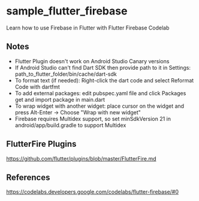 # sample_flutter_firebase
Learn how to use Firebase in Flutter with Flutter Firebase Codelab

## Notes
* Flutter Plugin doesn't work on Android Studio Canary versions
* If Android Studio can't find Dart SDK then provide path to it in Settings: path_to_flutter_folder/bin/cache/dart-sdk
* To format text (if needed): Right-click the dart code and select Reformat Code with dartfmt
* To add external packages: edit pubspec.yaml file and click Packages get and import package in main.dart
* To wrap widget with another widget: place cursor on the widget and press Alt-Enter -> Choose "Wrap with new widget"
* Firebase requires Multidex support, so set minSdkVersion 21 in android/app/build.gradle to support Multidex

## FlutterFire Plugins
https://github.com/flutter/plugins/blob/master/FlutterFire.md

## References
https://codelabs.developers.google.com/codelabs/flutter-firebase/#0